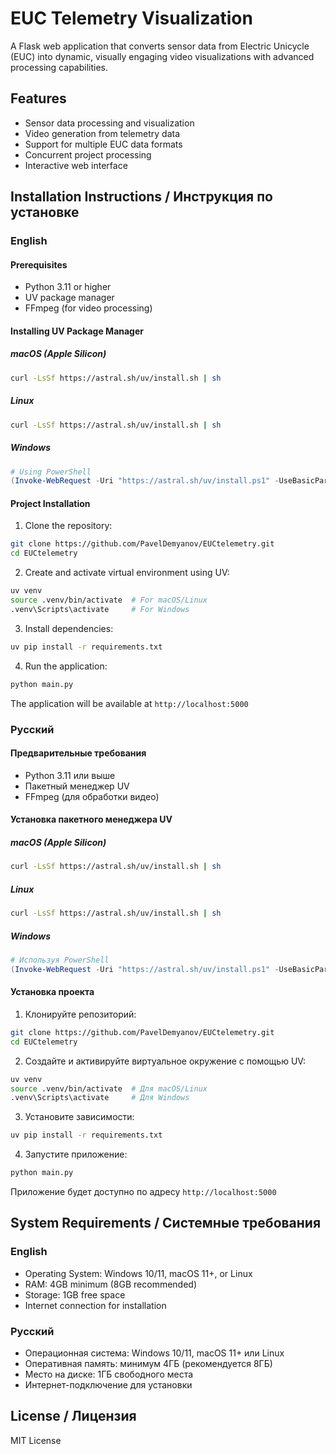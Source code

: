 # EUC Telemetry Visualization

A Flask web application that converts sensor data from Electric Unicycle (EUC) into dynamic, visually engaging video visualizations with advanced processing capabilities.

## Features
- Sensor data processing and visualization
- Video generation from telemetry data
- Support for multiple EUC data formats
- Concurrent project processing
- Interactive web interface

## Installation Instructions / Инструкция по установке

### English

#### Prerequisites
- Python 3.11 or higher
- UV package manager
- FFmpeg (for video processing)

#### Installing UV Package Manager

##### macOS (Apple Silicon)
```bash
curl -LsSf https://astral.sh/uv/install.sh | sh
```

##### Linux
```bash
curl -LsSf https://astral.sh/uv/install.sh | sh
```

##### Windows
```powershell
# Using PowerShell
(Invoke-WebRequest -Uri "https://astral.sh/uv/install.ps1" -UseBasicParsing).Content | pwsh -Command -
```

#### Project Installation

1. Clone the repository:
```bash
git clone https://github.com/PavelDemyanov/EUCtelemetry.git
cd EUCtelemetry
```

2. Create and activate virtual environment using UV:
```bash
uv venv
source .venv/bin/activate  # For macOS/Linux
.venv\Scripts\activate     # For Windows
```

3. Install dependencies:
```bash
uv pip install -r requirements.txt
```

4. Run the application:
```bash
python main.py
```

The application will be available at `http://localhost:5000`

### Русский

#### Предварительные требования
- Python 3.11 или выше
- Пакетный менеджер UV
- FFmpeg (для обработки видео)

#### Установка пакетного менеджера UV

##### macOS (Apple Silicon)
```bash
curl -LsSf https://astral.sh/uv/install.sh | sh
```

##### Linux
```bash
curl -LsSf https://astral.sh/uv/install.sh | sh
```

##### Windows
```powershell
# Используя PowerShell
(Invoke-WebRequest -Uri "https://astral.sh/uv/install.ps1" -UseBasicParsing).Content | pwsh -Command -
```

#### Установка проекта

1. Клонируйте репозиторий:
```bash
git clone https://github.com/PavelDemyanov/EUCtelemetry.git
cd EUCtelemetry
```

2. Создайте и активируйте виртуальное окружение с помощью UV:
```bash
uv venv
source .venv/bin/activate  # Для macOS/Linux
.venv\Scripts\activate     # Для Windows
```

3. Установите зависимости:
```bash
uv pip install -r requirements.txt
```

4. Запустите приложение:
```bash
python main.py
```

Приложение будет доступно по адресу `http://localhost:5000`

## System Requirements / Системные требования

### English
- Operating System: Windows 10/11, macOS 11+, or Linux
- RAM: 4GB minimum (8GB recommended)
- Storage: 1GB free space
- Internet connection for installation

### Русский
- Операционная система: Windows 10/11, macOS 11+ или Linux
- Оперативная память: минимум 4ГБ (рекомендуется 8ГБ)
- Место на диске: 1ГБ свободного места
- Интернет-подключение для установки

## License / Лицензия
MIT License

